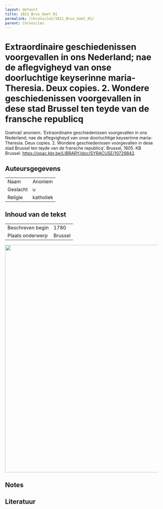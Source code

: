 ```yaml
---
layout: default
title: 1821_Brus_Goet_01
permalink: /chronicles/1821_Brus_Goet_01/
parent: Chronicles
--- 
```



# Extraordinaire geschiedenissen voorgevallen in ons Nederland; nae de aflegvigheyd van onse doorluchtige keyserinne maria-Theresia. Deux copies. 2. Wondere geschiedenissen voorgevallen in dese stad Brussel ten teyde van de fransche republicq 

Goetval/ anoniem. ‘Extraordinaire geschiedenissen voorgevallen in ons Nederland; nae de aflegvigheyd van onse doorluchtige keyserinne maria-Theresia. Deux copies. 2. Wondere geschiedenissen voorgevallen in dese stad Brussel ten teyde van de fransche republicq’. Brussel, 1805. KB Brussel. https://opac.kbr.be/LIBRARY/doc/SYRACUSE/10729842. 

## Auteursgegevens 

| | | 
| --------------- | --------------- | 
| Naam |  Anoniem | 
| Geslacht | u | 
| Religie | katholiek | 

## Inhoud van de tekst 

| | | 
| --------------- | --------------- | 
| Beschreven begin | 1780 | 
| Plaats onderwerp | Brussel | 

[<img src="..\..\barplots_chronicles\1821_Brus_Goet_01.jpg" width="750"/>](..\..\barplots_chronicles\1821_Brus_Goet_01.jpg) 

## Notes 

## Literatuur 

